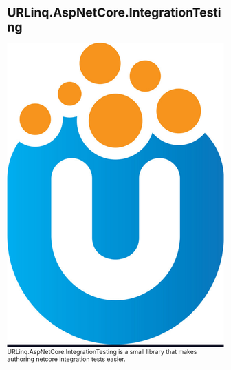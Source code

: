 # URLinq.AspNetCore.IntegrationTesting
![Logo](https://github.com/tulde23/URLinq/blob/master/u.jpg)
URLinq.AspNetCore.IntegrationTesting is a small library that makes authoring netcore integration tests easier.
